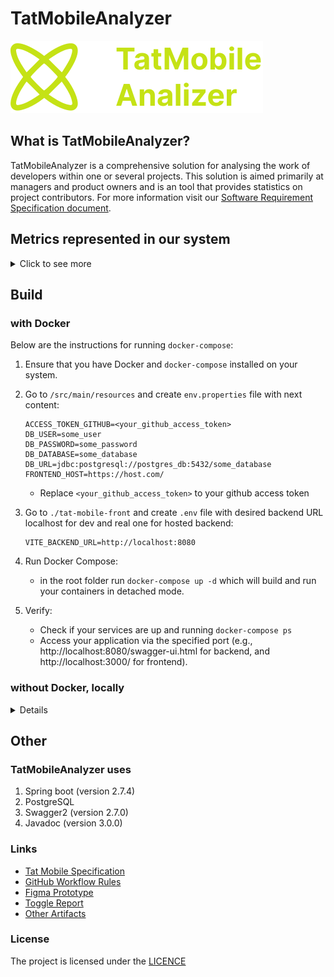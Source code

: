 # TatMobileAnalyzer

![Logo](https://github.com/NikRam822/TatMobileAnalyzer/blob/master/docs/media/Logo.svg)

## What is TatMobileAnalyzer?

TatMobileAnalyzer is a comprehensive solution for analysing the work of developers within one or several projects. This solution is aimed primarily at managers and product owners and is an tool that provides statistics on project contributors.
For more information visit our [Software Requirement Specification document](docs/SPECIFICATION.md).

## Metrics represented in our system

<details>
<summary>Click to see more</summary>

Currently, the following metrics are available:

### Quantitative metrics:

- Number of developer commits over a given time period
- Percentage of developer commits compared to the total number of commits over a period of time
- Number of add and del developer commits over a period of time
- Percentage of developer add and del commits over total number of add and del commits over a period of time
- How much the codebase has grown over the time period including developer commits
- How many add and del lines of code a developer writes on average per day
- Number of add and del commits for each developer over a period of time (detailed information on commits)
- Information on commits per developer (add and del by files)

Planned metrics:

### Metrics requiring qualitative analysis of the codebase:

- Number of syntactically unique lines of code over a period of time
- Number of duplicated lines of code for a certain period of time
- Cyclomatic complexity
</details>

## Build

### with Docker

Below are the instructions for running `docker-compose`:

1. Ensure that you have Docker and `docker-compose` installed on your system.

2. Go to `/src/main/resources` and create `env.properties` file with next content:

   ```text
   ACCESS_TOKEN_GITHUB=<your_github_access_token>
   DB_USER=some_user
   DB_PASSWORD=some_password
   DB_DATABASE=some_database
   DB_URL=jdbc:postgresql://postgres_db:5432/some_database
   FRONTEND_HOST=https://host.com/
   ```

   - Replace `<your_github_access_token>` to your github access token

3. Go to `./tat-mobile-front` and create `.env` file with desired backend URL localhost for dev and real one for hosted backend:

   ```text
   VITE_BACKEND_URL=http://localhost:8080
   ```

4. Run Docker Compose:

   - in the root folder run `docker-compose up -d` which will build and run your containers in detached mode.

5. Verify:
   - Check if your services are up and running `docker-compose ps`
   - Access your application via the specified port (e.g., http://localhost:8080/swagger-ui.html for backend,
     and http://localhost:3000/ for frontend).

### without Docker, locally

<details>

1. Ensure that you have `jdk-17` with `maven` for building projects, `npm` and
   latest `postgres` database installed on your system.
2. Create two `.env` files:
   - In the root folder cre~~~~ate `.env` file with next content:
   ```text
   ACCESS_TOKEN_GITHUB=<your_github_access_token>
   DB_USER=some_user
   DB_PASSWORD=some_password
   DB_DATABASE=some_database
   DB_URL=jdbc:postgresql://localhost:5432/some_database
   ```
   - Replace `<your_github_access_token>` to your github access token. `DB_USER`, `DB_PASSWORD`,
     `DB_DATABASE`, and `DB_URL` should be real one and relevant for your `postgres` database.
     Note! The database should be created before running the backend.
   - Go to `./tat-mobile-front` and create `.env` file with next content:
   ```text
   VUE_APP_HOST_ADDRESS=http://localhost:8080/patch/statistic
   ```
3. Build jar file `mvn clean package`. The builder will generate jar file in target directory:
   `target/TatMobileAnalyzer-0.0.1-SNAPSHOT.jar`
4. Go to target `cd target` and run backend `java -jar TatMobileAnalyzer-0.0.1-SNAPSHOT.jar`.
5. The backend will be available by this link `http://localhost:8080/swagger-ui.html`.
6. Run `cd tat-mobile-front && npm install`. It will download all dependencies.
7. Start frontend `npm run dev`. The website will be available by this link `http://localhost:3000`.
</details>

## Other

### TatMobileAnalyzer uses

1. Spring boot (version 2.7.4)
2. PostgreSQL
3. Swagger2 (version 2.7.0)
4. Javadoc (version 3.0.0)

### Links

- [Tat Mobile Specification](./docs/SPECIFICATION.md)
- [GitHub Workflow Rules](./docs/WORKFLOW.md)
- [Figma Prototype](https://www.figma.com/file/OE0pQL3mn4wlcng6o10AK3/ServiceDesign?type=design&node-id=264%3A1251&mode=design&t=XG83iR2C8fcI6gXF-1)
- [Toggle Report](https://docs.google.com/document/d/1K6aZL5N1QduP5FQHXYm_HEbrKH27j5Ctd6gg3J50kU0/edit#heading=h.sv8ku27k1igh)
- [Other Artifacts](https://drive.google.com/drive/folders/1RKxz5tozCQmqkwWamR1bCjz847XtSwqx?usp=sharing)

### License

The project is licensed under the [LICENCE](https://github.com/NikRam822/TatMobileAnalyzer/blob/master/LICENCE)
